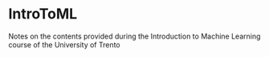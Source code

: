 # IntroToML
Notes on the contents provided during the Introduction to Machine Learning course of the University of Trento
